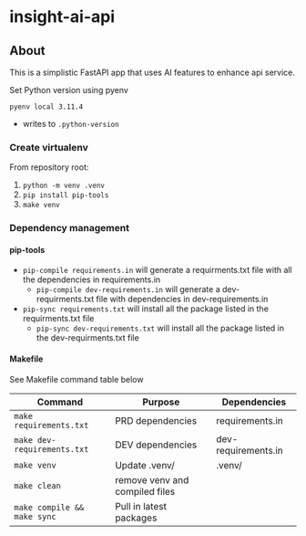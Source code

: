 # insight-ai-api

## About
This is a simplistic FastAPI app that uses AI features to enhance api service.

Set Python version using pyenv

`pyenv local 3.11.4`
- writes to `.python-version`

### Create virtualenv

From repository root:
1. `python -m venv .venv`
2. `pip install pip-tools`
3. `make venv`

### Dependency management

#### pip-tools

- `pip-compile requirements.in` will generate a requirments.txt file with all the dependencies in requirements.in
  - `pip-compile dev-requirements.in` will generate a dev-requirments.txt file with dependencies in dev-requirements.in
- `pip-sync requirements.txt` will install all the package listed in the requirments.txt file
  - `pip-sync dev-requirements.txt` will install all the package listed in the dev-requirments.txt file

#### Makefile

See Makefile command table below

| Command                     | Purpose                        | Dependencies        |
|-----------------------------|--------------------------------|---------------------|
| `make requirements.txt`     | PRD dependencies               | requirements.in     |
| `make dev-requirements.txt` | DEV dependencies               | dev-requirements.in |
| `make venv`                 | Update .venv/                  | .venv/              |
| `make clean`                | remove venv and compiled files |                     |
| `make compile && make sync` | Pull in latest packages        |                     |
